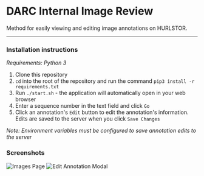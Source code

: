 # DARC Internal Image Review
Method for easily viewing and editing image annotations on HURLSTOR. 

***

### Installation instructions

_Requirements: Python 3_

1. Clone this repository
2. `cd` into the root of the repository and run the command `pip3 install -r requirements.txt`
3. Run `./start.sh` - the application will automatically open in your web browser
4. Enter a sequence number in the text field and click `Go`
5. Click an annotation's `Edit` button to edit the annotation's information. Edits are saved to the server when you click `Save Changes` 

_Note: Environment variables must be configured to save annotation edits to the server_

### Screenshots

![Images Page](https://i.imgur.com/bcYIwOO.png)
![Edit Annotation Modal](https://i.imgur.com/fJlaqO6.png)
